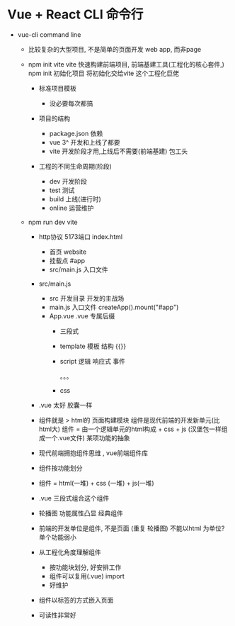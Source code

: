 # Vue + React CLI 命令行

- vue-cli command line
  - 比较复杂的大型项目, 不是简单的页面开发
    web app, 而非page
  - npm init vite
    vite 快速构建前端项目, 前端基建工具(工程化的核心套件,)
    npm init 初始化项目 将初始化交给vite 这个工程化巨佬
    - 标准项目模板
      - 没必要每次都搞

    - 项目的结构
      - package.json
        依赖
       - vue 3^ 开发和上线了都要
       - vite 开发阶段才用,上线后不需要(前端基建) 包工头
    
    - 工程的不同生命周期(阶段)
      - dev 开发阶段
      - test 测试
      - build 上线(进行时)
      - online 运营维护
    
  - npm run dev  vite
    - http协议 5173端口 index.html 
      - 首页 website
      - 挂载点 #app
      - src/main.js 入口文件


    - src/main.js
      - src 开发目录
        开发的主战场
      - main.js 入口文件
        createApp().mount("#app")
      - App.vue
        .vue 专属后缀
        - 三段式
         - template 模板 结构 
         {{}}
         - script 逻辑
           响应式
           事件

           。。。
        - css 
    - .vue 太好 胶囊一样
    - 组件就是 > html的 页面构建模块
      组件是现代前端的开发新单元(比html大)
      组件 = 由一个逻辑单元的html构成 + css + js (汉堡包一样组成一个.vue文件)
      某项功能的抽象

    - 现代前端拥抱组件思维 , vue前端组件库
    - 组件按功能划分
    - 组件 = html(一堆) + css (一堆) + js(一堆)
    - .vue 三段式组合这个组件
    - 轮播图 功能属性凸显 经典组件
    - 前端的开发单位是组件, 不是页面 (重复 轮播图)
      不能以html 为单位? 单个功能弱小
    - 从工程化角度理解组件
      - 按功能块划分, 好安排工作
      - 组件可以复用(.vue)  import 
      - 好维护 
    - 组件以标签的方式嵌入页面
    - 可读性非常好